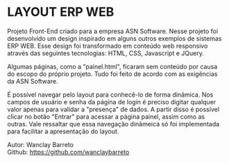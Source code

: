 <h1>LAYOUT ERP WEB</h1>

Projeto Front-End criado para a empresa ASN Software. Nesse projeto foi desenvolvido um design inspirado em alguns outros exemplos de sistemas ERP WEB.
Esse design foi transformado em conteúdo web responsivo através das seguintes tecnologias: HTML, CSS, Javascript e JQuery.

Algumas páginas, como a "painel.html", ficaram sem conteúdo por causa do escopo do próprio projeto. Tudo foi feito de acordo com as exigências da ASN
Software.

É possível navegar pelo layout para conhecê-lo de forma dinâmica. Nos campos de usuário e senha da página de login é preciso digitar qualquer valor apenas
para validar a "presença" de dados. A partir disso é possível clicar no botão "Entrar" para acessar a página painel, assim como as outras. Vale ressaltar
que essa navegação dinâmeica só foi implementada para facilitar a apresentação do layout. <br/>

Autor: Wanclay Barreto <br/>
Github: https://github.com/wanclaybarreto